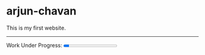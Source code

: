 # arjun-chavan
This is my first website.

----

Work Under Progress:
<progress max=100 value=10></progress>